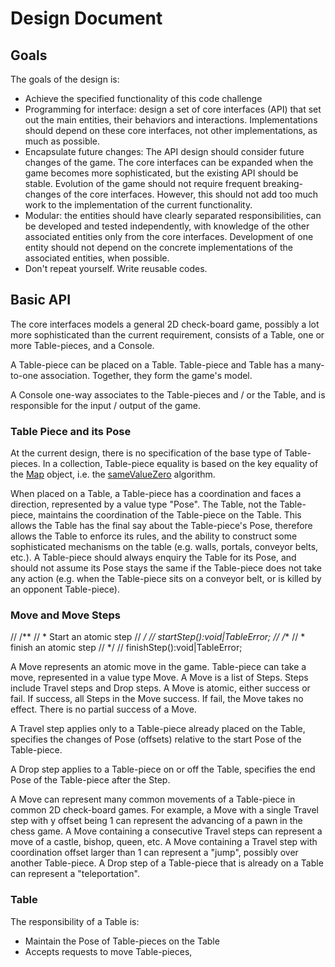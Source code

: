 # Design Document

## Goals

The goals of the design is:
- Achieve the specified functionality of this code challenge
- Programming for interface: design a set of core interfaces (API) that set out the main entities, their behaviors and interactions. Implementations should depend on these core interfaces, not other implementations, as much as possible.
- Encapsulate future changes: The API design should consider future changes of the game. The core interfaces can be expanded when the game becomes more sophisticated, but the existing API should be stable. Evolution of the game should not require frequent breaking-changes of the core interfaces. However, this should not add too much work to the implementation of the current functionality.
- Modular: the entities should have clearly separated responsibilities, can be developed and tested independently, with knowledge of the other associated entities only from the core interfaces. Development of one entity should not depend on the concrete implementations of the associated entities, when possible. 
- Don't repeat yourself. Write reusable codes.

## Basic API

The core interfaces models a general 2D check-board game, possibly a lot more sophisticated than the current requirement, consists of a Table, one or more Table-pieces, and a Console. 

A Table-piece can be placed on a Table. Table-piece and Table has a many-to-one association. Together, they form the game's model.

A Console one-way associates to the Table-pieces and / or the Table, and is responsible for the input / output of the game. 

### Table Piece and its Pose

At the current design, there is no specification of the base type of Table-pieces. In a collection, Table-piece equality is based on the key equality of the [Map](https://developer.mozilla.org/en-US/docs/Web/JavaScript/Reference/Global_Objects/Map) object, i.e. the [sameValueZero](https://developer.mozilla.org/en-US/docs/Web/JavaScript/Equality_comparisons_and_sameness#Same-value-zero_equality) algorithm. 

When placed on a Table, a Table-piece has a coordination and faces a direction, represented by a value type "Pose". The Table, not the Table-piece, maintains the coordination of the Table-piece on the Table. This allows the Table has the final say about the Table-piece's Pose, therefore allows the Table to enforce its rules, and the ability to construct some sophisticated mechanisms on the table (e.g. walls, portals, conveyor belts, etc.). A Table-piece should always enquiry the Table for its Pose, and should not assume its Pose stays the same if the Table-piece does not take any action (e.g. when the Table-piece sits on a conveyor belt, or is killed by an opponent Table-piece).

### Move and Move Steps

  // /**
  //  * Start an atomic step
  //  */
  // startStep():void|TableError;
  // /**
  //  * finish an atomic step
  //  */
  // finishStep():void|TableError;


A Move represents an atomic move in the game. 
 Table-piece can take a move, represented in a value type Move. A Move is a list of Steps. Steps include Travel steps and Drop steps. A Move is atomic, either success or fail. If success, all Steps in the Move success. If fail, the Move takes no effect. There is no partial success of a Move. 

A Travel step applies only to a Table-piece already placed on the Table, specifies the changes of Pose (offsets) relative to the start Pose of the Table-piece. 

A Drop step applies to a Table-piece on or off the Table, specifies the end Pose of the Table-piece after the Step.

A Move can represent many common movements of a Table-piece in common 2D check-board games. For example, a Move with a single Travel step with y offset being 1 can represent the advancing of a pawn in the chess game. A Move containing a consecutive Travel steps can represent a move of a castle, bishop, queen, etc. A Move containing a Travel step with coordination offset larger than 1 can represent a "jump", possibly over another Table-piece. A Drop step of a Table-piece that is already on a Table can represent a "teleportation".


### Table

The responsibility of a Table is:
- Maintain the Pose of Table-pieces on the Table
- Accepts requests to move Table-pieces, 




